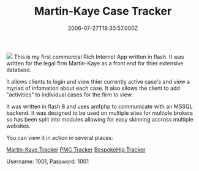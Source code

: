 ﻿---
coverImage: /images/fallback-post-header.png
date: "2006-07-27T19:30:57.000Z"
tags: []
title: Martin-Kaye Case Tracker
oldUrl: /actionscript/martin-kaye-case-tracker
---

![](https://www.mikecann.blog/wp-content/uploads/Image/ecase.gif)
This is my first commercial Rich Internet App written in flash. It was written for the legal firm Martin-Kaye as a front end for thier extensive database.

<!-- more -->

It allows clients to login and view thier currently active case's and view a myriad of infomation about each case. It also allows the client to add "activities" to individual cases for the firm to view.

It was written in flash 8 and uses amfphp to communicate with an MSSQL backend. It was designed to be used on multiple sites for multiple brokers so has been split into modules allowing for easy skinning accross multiple websites.

You can view it in action in several places:

[Martin-Kaye Tracker](https://live.martinkaye.co.uk/eCase/eCase.html)
[PMC Tracker](https://live.martinkaye.co.uk/BrokerSites/PMC/WebTrack.htm)
[BespokeHip Tracker](https://www.bespokehipcompany.co.uk/casetracker.html)

Username: 1001, Password: 1001
